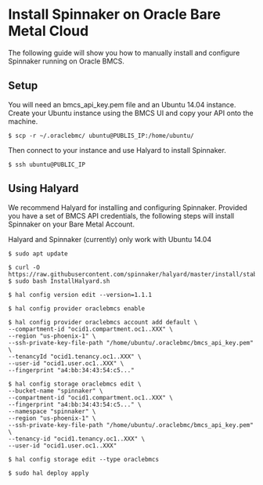 # Install Spinnaker on Oracle Bare Metal Cloud

The following guide will show you how to manually install and configure Spinnaker running on Oracle BMCS.

## Setup

You will need an bmcs_api_key.pem file and an Ubuntu 14.04 instance. Create your Ubuntu instance using the BMCS UI and copy your API onto the machine.

```
$ scp -r ~/.oraclebmc/ ubuntu@PUBLIS_IP:/home/ubuntu/
```

Then connect to your instance and use Halyard to install Spinnaker.

```
$ ssh ubuntu@PUBLIC_IP
```

## Using Halyard

We recommend Halyard for installing and configuring Spinnaker. Provided you have a set of BMCS API credentials, 
the following steps will install Spinnaker on your Bare Metal Account. 

Halyard and Spinnaker (currently) only work with Ubuntu 14.04

```
$ sudo apt update

$ curl -O https://raw.githubusercontent.com/spinnaker/halyard/master/install/stable/InstallHalyard.sh
$ sudo bash InstallHalyard.sh

$ hal config version edit --version=1.1.1

$ hal config provider oraclebmcs enable

$ hal config provider oraclebmcs account add default \
--compartment-id "ocid1.compartment.oc1..XXX" \
--region "us-phoenix-1" \
--ssh-private-key-file-path "/home/ubuntu/.oraclebmc/bmcs_api_key.pem" \
--tenancyId "ocid1.tenancy.oc1..XXX" \
--user-id "ocid1.user.oc1..XXX" \
--fingerprint "a4:bb:34:43:54:c5..."

$ hal config storage oraclebmcs edit \
--bucket-name "spinnaker" \
--compartment-id "ocid1.compartment.oc1..XXX" \
--fingerprint "a4:bb:34:43:54:c5..." \
--namespace "spinnaker" \
--region "us-phoenix-1" \
--ssh-private-key-file-path "/home/ubuntu/.oraclebmc/bmcs_api_key.pem" \
--tenancy-id "ocid1.tenancy.oc1..XXX" \
--user-id "ocid1.user.oc1..XXX"

$ hal config storage edit --type oraclebmcs

$ sudo hal deploy apply
```
